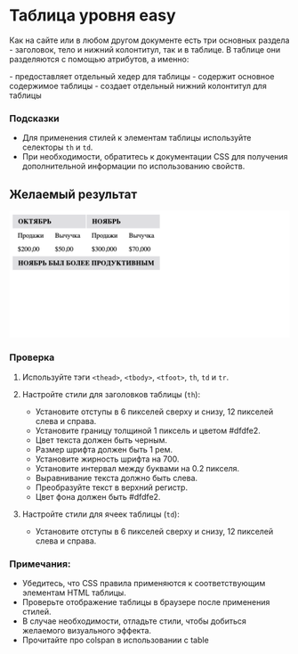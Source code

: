 # Таблица уровня easy

Как на сайте или в любом другом документе есть три основных раздела - заголовок, тело и нижний колонтитул, так и в таблице.
В таблице они разделяются с помощью атрибутов, а именно:

<thead> - предоставляет отдельный хедер для таблицы
<tbody> - содержит основное содержимое таблицы
<tfoot> - создает отдельный нижний колонтитул для таблицы

### Подсказки

- Для применения стилей к элементам таблицы используйте селекторы `th` и `td`.
- При необходимости, обратитесь к документации CSS для получения дополнительной информации по использованию свойств.

## Желаемый результат

![desired outcome](./preview.png)

### Проверка
1. Используйте тэги `<thead>`, `<tbody>`, `<tfoot>`, `th`, `td` и `tr`.
2. Настройте стили для заголовков таблицы (`th`):
   - Установите отступы в 6 пикселей сверху и снизу, 12 пикселей слева и справа.
   - Установите границу толщиной 1 пиксель и цветом #dfdfe2.
   - Цвет текста должен быть черным.
   - Размер шрифта должен быть 1 рем.
   - Установите жирность шрифта на 700.
   - Установите интервал между буквами на 0.2 пикселя.
   - Выравнивание текста должно быть слева.
   - Преобразуйте текст в верхний регистр.
   - Цвет фона должен быть #dfdfe2.

3. Настройте стили для ячеек таблицы (`td`):
   - Установите отступы в 6 пикселей сверху и снизу, 12 пикселей слева и справа.

### Примечания:
- Убедитесь, что CSS правила применяются к соответствующим элементам HTML таблицы.
- Проверьте отображение таблицы в браузере после применения стилей.
- В случае необходимости, отладьте стили, чтобы добиться желаемого визуального эффекта.
- Прочитайте про colspan в использовании с table

